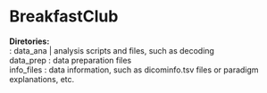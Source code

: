 # BreakfastClub
  
**Diretories:**  
: data_ana  | analysis scripts and files, such as decoding   
        data_prep   : data preparation files  
        info_files  : data information, such as dicominfo.tsv files or paradigm explanations, etc.
